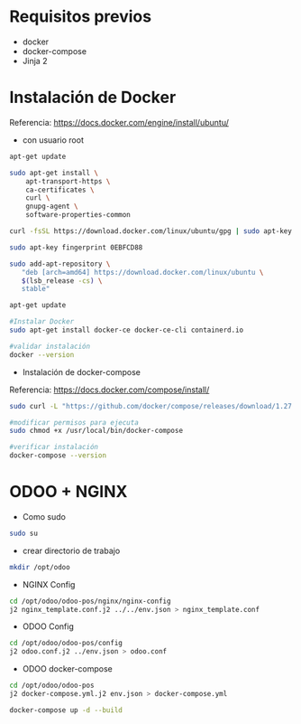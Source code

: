 # Requisitos previos


- docker
- docker-compose
- Jinja 2

# Instalación de Docker

Referencia: https://docs.docker.com/engine/install/ubuntu/

- con usuario root

```bash
apt-get update

sudo apt-get install \
    apt-transport-https \
    ca-certificates \
    curl \
    gnupg-agent \
    software-properties-common

curl -fsSL https://download.docker.com/linux/ubuntu/gpg | sudo apt-key add -

sudo apt-key fingerprint 0EBFCD88

sudo add-apt-repository \
   "deb [arch=amd64] https://download.docker.com/linux/ubuntu \
   $(lsb_release -cs) \
   stable"

apt-get update

#Instalar Docker
sudo apt-get install docker-ce docker-ce-cli containerd.io

#validar instalación
docker --version
```

- Instalación de docker-compose

Referencia: https://docs.docker.com/compose/install/

```bash
sudo curl -L "https://github.com/docker/compose/releases/download/1.27.4/docker-compose-$(uname -s)-$(uname -m)" -o /usr/local/bin/docker-compose

#modificar permisos para ejecuta
sudo chmod +x /usr/local/bin/docker-compose

#verificar instalación
docker-compose --version
```

# ODOO + NGINX

- Como sudo

```bash
sudo su
```

- crear directorio de trabajo

```bash
mkdir /opt/odoo
```

- NGINX Config

```bash
cd /opt/odoo/odoo-pos/nginx/nginx-config
j2 nginx_template.conf.j2 ../../env.json > nginx_template.conf
```

- ODOO Config

```bash
cd /opt/odoo/odoo-pos/config
j2 odoo.conf.j2 ../env.json > odoo.conf
```

- ODOO docker-compose

```bash
cd /opt/odoo/odoo-pos
j2 docker-compose.yml.j2 env.json > docker-compose.yml

docker-compose up -d --build
```
